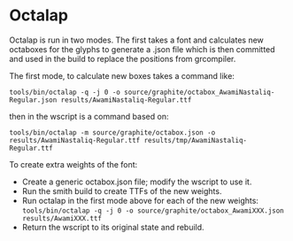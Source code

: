# Octalap

Octalap is run in two modes. The first takes a font and calculates new octaboxes
for the glyphs to generate a .json file which is then committed and used in the
build to replace the positions from grcompiler.

The first mode, to calculate new boxes takes a command like:

`tools/bin/octalap -q -j 0 -o source/graphite/octabox_AwamiNastaliq-Regular.json results/AwamiNastaliq-Regular.ttf`

then in the wscript is a command based on:

`tools/bin/octalap -m source/graphite/octabox.json -o results/AwamiNastaliq-Regular.ttf results/tmp/AwamiNastaliq-Regular.ttf`


To create extra weights of the font:
* Create a generic octabox.json file; modify the wscript to use it.
* Run the smith build to create TTFs of the new weights.
* Run octalap in the first mode above for each of the new weights:
		`tools/bin/octalap -q -j 0 -o source/graphite/octabox_AwamiXXX.json results/AwamiXXX.ttf`
* Return the wscript to its original state and rebuild.
